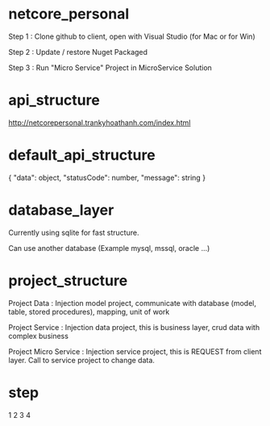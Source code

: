 # netcore_personal
Step 1 : Clone github to client, open with Visual Studio (for Mac or for Win)

Step 2 : Update / restore Nuget Packaged

Step 3 : Run "Micro Service" Project in MicroService Solution

# api_structure
http://netcorepersonal.trankyhoathanh.com/index.html

# default_api_structure
{
    "data": object,
    "statusCode": number,
    "message": string
}

# database_layer
Currently using sqlite for fast structure.

Can use another database (Example mysql, mssql, oracle ...)

# project_structure
Project Data : Injection model project, communicate with database (model, table, stored procedures), mapping, unit of work

Project Service : Injection data project, this is business layer, crud data with complex business

Project Micro Service : Injection service project, this is REQUEST from client layer.
Call to service project to change data.

# step
1
2
3
4